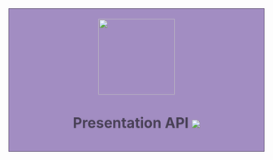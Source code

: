 <div style="text-align: center; padding: 20px 0px 20px 0px; background: #a28dc2; border: 1px solid #695c7d;">
	<img src="../api_doc_resources/images/tw_logo.png" height=150px />
	<h1 style="color: #473f54;">Presentation API <img src="https://img.shields.io/badge/version-1.0-%23d0c60e.svg" /></h1>
</div>